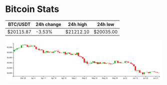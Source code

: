 # Bitcoin Stats

BTC/USDT|24h change|24h high|24h low|
|---|---|---|---|
|$20115.87|-3.53%|$21212.10|$20035.00|

<img src="./chart.svg">
